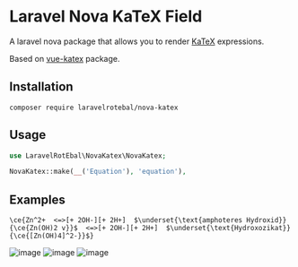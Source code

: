 # Laravel Nova KaTeX Field

A laravel nova package that allows you to render [KaTeX](https://github.com/KaTeX/KaTeX) expressions.

Based on [vue-katex](https://github.com/lucpotage/vue-katex) package.


## Installation

```
composer require laravelrotebal/nova-katex
```


## Usage

```php
use LaravelRotEbal\NovaKatex\NovaKatex;

NovaKatex::make(__('Equation'), 'equation'),
```


## Examples

```
\ce{Zn^2+  <=>[+ 2OH-][+ 2H+]  $\underset{\text{amphoteres Hydroxid}}{\ce{Zn(OH)2 v}}$  <=>[+ 2OH-][+ 2H+]  $\underset{\text{Hydroxozikat}}{\ce{[Zn(OH)4]^2-}}$}
```

![image](https://user-images.githubusercontent.com/38257723/114186066-15ac1f80-994f-11eb-8ec9-6be5754b1ebe.png "Laravel Nova KaTeX Field on Edit Page")
![image](https://user-images.githubusercontent.com/38257723/114186378-6d4a8b00-994f-11eb-87e4-0e7dff872642.png "Laravel Nova KaTeX Field on Index Page")
![image](https://user-images.githubusercontent.com/38257723/114187263-7556fa80-9950-11eb-9415-ac81e0548a3a.png "Laravel Nova KaTeX Field on Detail Page")
